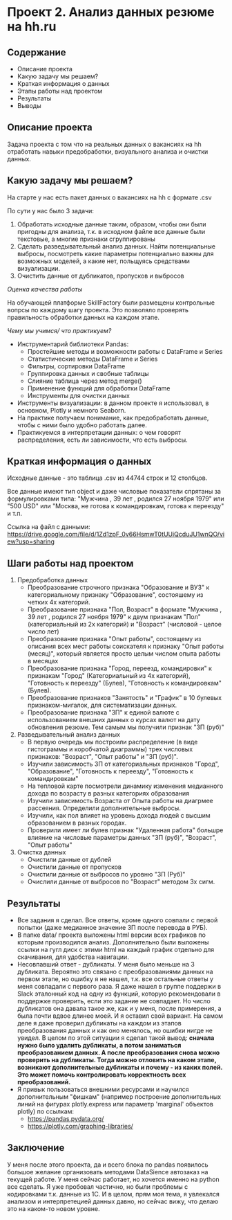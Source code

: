 # Проект 2. Анализ данных резюме на hh.ru

## Содержание
* Описание проекта
* Какую задачу мы решаем?
* Краткая информация о данных
* Этапы работы над проектом
* Результаты
* Выводы

## Описание проекта

Задача проекта с том что на реальных данных о вакансиях на hh отработать навыки предобработки, визуального анализа и очистки данных.

## Какую задачу мы решаем?
На старте у нас есть пакет данных о вакансиях на hh с формате .csv

По сути у нас было 3 задачи:
1. Обработать исходные данные таким, образом, чтобы они были пригодны для анализа, т.к. в исходном файле все данные были текстовые, а многие признаки сгруппированы
2. Сделать разведывательный анализ данных. Найти потенциальные выбросы, посмотреть какие параметры потенциально важны для возможных моделей, а какие нет, польщуясь средствами визуализации.
3. Очистить данные от дубликатов, пропусков и выбросов

*Оценка качества работы*

На обучающей платформе SkillFactory были размещены контрольные вопрсы по каждому шагу проекта. Это позволяло проверять правильность обработки данных на каждом этапе.

*Чему мы учимся/ что практикуем?*

* Инcтрументарий библиотеки Pandas:
    * Простейшие методы и возможности работы с DataFrame и Series
    * Статистические методы DataFrame и Series
    * Фильтры, сортировки DataFrame
    * Группировка данных и свобные таблицы
    * Слияние таблица через метод merge()
    * Применение функций для обработки DataFrame
    * Инструменты для очистки данных
* Инструменты визуализации: в данном проекте я использовал, в основном, Plotly и немного Seaborn. 
* На практике получаем понимание, как предобработать данные, чтобы с ними было удобно работать далее.
* Практикуемся в интерпретации данных: о чем говорят распределения, есть ли зависимости, что есть выбросы.

## Краткая информация о данных

Исходные данные - это таблица .csv из 44744 строк и 12 столбцов.

Все данные имеют тип object и даже числовые показатели спрятаны за формулировками типа: "Мужчина , 39 лет , родился 27 ноября 1979" или "500 USD" или "Москва, не готова к командировкам, готова к переезду" и т.п.

Ссылка на файл с данными:
https://drive.google.com/file/d/1Zd1zpF_0v66HsmwT0tUUiQcduJU1wnQO/view?usp=sharing


## Шаги работы над проектом
1. Предобработка данных
    * Преобразование строчного признака "Образование и ВУЗ" к категориальному признаку "Образование", состояшему из четких 4х категорий.
    * Преобразование признака "Пол, Возраст" в формате "Мужчина , 39 лет , родился 27 ноября 1979" к двум признакам "Пол" (категориальный из 2х категорий) и "Возраст" (числовой - целое число лет)
    * Преобразование признака "Опыт работы", состоящему из описания всех мест работы соискателя к признаку "Опыт работы (месяц)", который является просто целым числом опыта работы в месяцах
    * Преобразование признака "Город, переезд, командировки" к признакам "Город" (Категориальный из 4х категорий), "Готовность к переезду" (Булев), "Готовность к командировкам" (Булев).
    * Преобразование признаков "Занятость" и "График" в 10 булевых признаком-мигалок, для систематизации данных.
    * Преобразование признака "ЗП" к единой валюте с использованием внешних данных о курсах валют на дату обновления резюме. Тем самым мы получили признак "ЗП (руб)"
2. Разведывательный анализ данных
    * В первую очередь мы построили распределение (в виде гистограммы и коробчатой диаграммы) трех числовых признаков: "Возраст", "Опыт работы" и "ЗП (руб)".
    * Изучили зависимость ЗП от категориальных признаков "Город", "Образование", "Готовность к переезду", "Готовность к командировкам"
    * На тепловой карте посмотрели динамику изменения медианного дохода по возрасту в разных категориях образования
    * Изучили зависимость Возраста от Опыта работы на диагрмее рассеяния. Определили дополнительные выбросы.
    * Изучили, как пол влияет на уровень дохода людей с высшим образованием в разных городах.
    * Проверили имеет ли булев признак "Удаленная работа" большре влияние на числовые параметры данных "ЗП (руб)", "Возраст", "Опыт работы"
3. Очистка данных
    * Очистили данные от дублей
    * Очистили данные от пропусков
    * Очистили данные от выбросов по уровню "ЗП (Руб)"
    * Очислили данные от выбросов по "Возраст" методом 3х сигм.

## Результаты
* Все задания я сделал. Все ответы, кроме одного совпали с первой попытки (даже медианное значение ЗП после перевода в РУБ).
* В папке data/ проекта выложены html версии всех графиков по которым производился анализ. Дополнительно были выложены ссылки на гугл диск с этими html на каждый график отдельно для скачивания, для удобства навигации.
* Несовпавший ответ - дубликаты. У меня было меньше на 3 дубликата. Вероятно это cвязано с преобразованиями данных на первом этапе, но ошибку я не нашел, т.к. все остальные ответы у меня совпадали с первого раза. Я даже нашел в группе поддержи в Slack эталонный код на одну из функций, которую рекомендовали в поддержке проверить, если это задание не совпадает. Но число дубликатов она давала такое же, как и у меня, после примерения, а была почти вдвое длинее моей. И я оставил свой вариант. На самом деле я даже проверил дубликаты на каждом из этапов преобразования данных и как оно менялось, но ошибки нигде не увидел. В целом по этой ситуации я сделал такой вывод: **сначала нужно было удалить дубликаты, а потом заниматься преобразованием данных. А после преобразования снова можно проверить на дубликаты. Тогда можно отловить на каком этапе, возникают дополнительные дубликаты и почему - из каких полей. Это может помочь контролировать корректность всех преобразований.**
* Я привык пользоваться внешними ресурсами и научился дополнительным "фишкам" (например построение дополнительных линий на фигурах plotly.express или параметр 'marginal' объектов plotly) по ссылкам:
    * https://pandas.pydata.org/
    * https://plotly.com/graphing-libraries/

## Заключение

У меня после этого проекта, да и всего блока по pandas появилось большое желание организовать методами DataSience автозаказ на текущей работе. У меня сейчас работает, но хочется именно на python все сделать. Я уже пробовал частично, но были проблемы с кодировками т.к. данные из 1С.
И в целом, прям моя тема, я увлекался анализом и интерпретецией данных давно, но сейчас вижу, что делаю это на каком-то новом уровне.